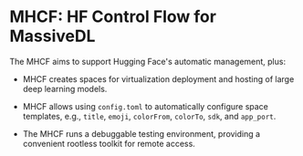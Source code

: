 MHCF: HF Control Flow for MassiveDL
======================

The MHCF aims to support Hugging Face's automatic management, plus:

* MHCF creates spaces for virtualization deployment and
    hosting of large deep learning models.

* MHCF allows using `config.toml` to automatically configure space
    templates, e.g., `title`, `emoji`, `colorFrom`, `colorTo`,
    `sdk`, and `app_port`.

* The MHCF runs a debuggable testing environment, providing a
    convenient rootless toolkit for remote access.
